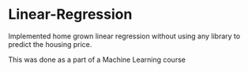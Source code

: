 # Linear-Regression
Implemented home grown linear regression without using any library to predict the housing price.

This was done as a part of a Machine Learning course


